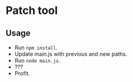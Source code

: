 # Patch tool

## Usage

 - Run `npm install`.
 - Update main.js with previous and new paths.
 - Run `node main.js`.
 - ???
 - Profit.
